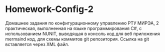 # Homework-Config-2

Домашнее задания по конфигурационному управлению РТУ МИРЭА, 2 практическая, выполненная на языке программирования С#, с использованием NUNIT, выводящая в консоль код для веб приложения mermaind код, для схемы коммитов git репозитория. Ссылка на git вставляется через XML файл.
